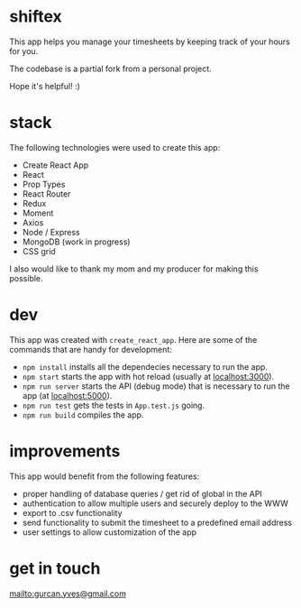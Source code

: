# shiftex

This app helps you manage your timesheets by keeping track of your hours for you.

The codebase is a partial fork from a personal project.

Hope it's helpful! :)

# stack

The following technologies were used to create this app:

* Create React App
* React
* Prop Types
* React Router
* Redux
* Moment
* Axios
* Node / Express
* MongoDB (work in progress)
* CSS grid

I also would like to thank my mom and my producer for making this possible.

# dev

This app was created with `create_react_app`. Here are some of the commands that are handy for development:

* `npm install` installs all the dependecies necessary to run the app.
* `npm start` starts the app with hot reload (usually at <localhost:3000>).
* `npm run server` starts the API (debug mode) that is necessary to run the app (at <localhost:5000>).
* `npm run test` gets the tests in `App.test.js` going.
* `npm run build` compiles the app.

# improvements

This app would benefit from the following features:
* proper handling of database queries / get rid of global in the API
* authentication to allow multiple users and securely deploy to the WWW
* export to .csv functionality
* send functionality to submit the timesheet to a predefined email address
* user settings to allow customization of the app

# get in touch

<mailto:gurcan.yves@gmail.com>
